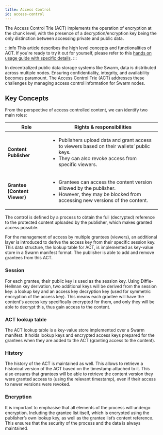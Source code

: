 ```yaml
---
title: Access Control
id: access-control
---
```


The Access Control Trie (ACT) implements the operation of encryption at the chunk level, with the presence of a decryption/encryption key being the only distinction between accessing private and public data.

:::info
This article describes the high level concepts and functionalities of ACT. If you're ready to try it out for yourself, please refer to this [hands on usage guide with specific details](/docs/develop/tools-and-features/act).
:::

In decentralized public data storage systems like Swarm, data is distributed across multiple nodes. Ensuring
confidentiality, integrity, and availability becomes paramount. The Access Control Trie (ACT) addresses these challenges
by managing access control information for Swarm nodes.

## Key Concepts

From the perspective of access controlled content, we can identify two main roles:

| Role                         | Rights & responsibilities                                                                                                                                            |
|------------------------------|----------------------------------------------------------------------------------------------------------------------------------------------------------------------|
| **Content Publisher**        | <ul><li>Publishers upload data and grant access to viewers based on their wallets’ public keys.</li><li>They can also revoke access from specific viewers.</li></ul> |
| **Grantee (Content Viewer)** | <ul><li>Grantees can access the content version allowed by the publisher.</li><li>However, they may be blocked from accessing new versions of the content.</li></ul> |

The control is defined by a process to obtain the full (decrypted) reference to the protected content uploaded by the
publisher, which makes granted access possible.

For the management of access by multiple grantees (viewers), an additional layer is introduced to derive the access key
from their specific session key. This data structure, the lookup table for ACT, is implemented as key-value store in a
Swarm manifest format. The publisher is able to add and remove grantees from this ACT.

### Session

For each grantee, their public key is used as the session key. Using Diffie-Hellman key derivation, two additional keys
will be derived from the session key: a lookup key and an access key decryption key (used for symmetric encryption of
the access key). This means each grantee will have the content's access key specifically encrypted for them, and only
they will be able to decrypt this, thus gain access to the content.

### ACT lookup table

The ACT lookup table is a key-value store implemented over a Swarm manifest. It holds lookup keys and encrypted access
keys prepared for the grantees when they are added to the ACT (granting access to the content).

### History

The history of the ACT is maintained as well. This allows to retrieve a historical version of the ACT based on the
timestamp attached to it. This also ensures that grantees will be able to retrieve the content version they were
granted access to (using the relevant timestamp), even if their access to newer versions were revoked.

### Encryption

It is important to emphasise that all elements of the process will undergo encryption. Including the grantee list
itself, which is encrypted using the publisher’s own lookup key, as well as the grantee list’s content reference. This
ensures that the security of the process and the data is always maintained.